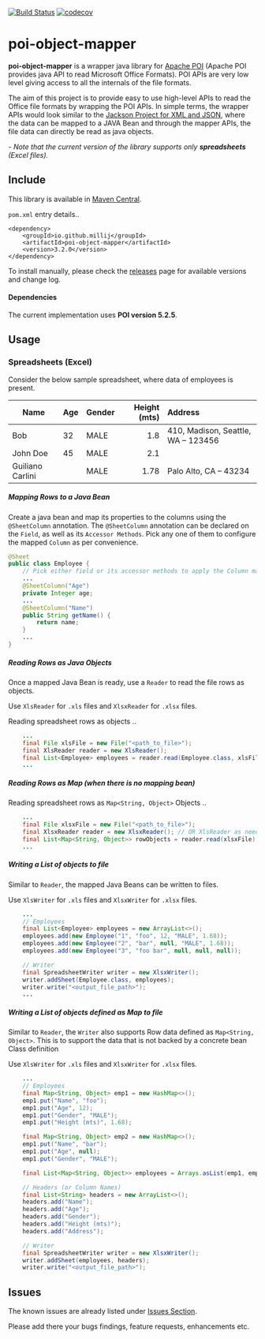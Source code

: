 
[![Build Status](https://travis-ci.org/millij/poi-object-mapper.svg?branch=master)](https://travis-ci.org/millij/poi-object-mapper)
[![codecov](https://codecov.io/gh/millij/poi-object-mapper/branch/master/graph/badge.svg)](https://codecov.io/gh/millij/poi-object-mapper)


# poi-object-mapper

**poi-object-mapper** is a wrapper java library for [Apache POI](https://poi.apache.org/) (Apache POI provides java API to read Microsoft Office Formats). POI APIs are very low level giving access to all the internals of the file formats.

The aim of this project is to provide easy to use high-level APIs to read the Office file formats by wrapping the POI APIs. In simple terms, the wrapper APIs would look similar to the [Jackson Project for XML and JSON](https://github.com/FasterXML/jackson), where the data can be mapped to a JAVA Bean and through the mapper APIs, the file data can directly be read as java objects.

*- Note that the current version of the library supports only  **spreadsheets**  (Excel files).*


## Include

This library is available in [Maven Central](https://mvnrepository.com/artifact/io.github.millij/poi-object-mapper). 

`pom.xml` entry details..

```
<dependency>
    <groupId>io.github.millij</groupId>
    <artifactId>poi-object-mapper</artifactId>
    <version>3.2.0</version>
</dependency>
```

To install manually, please check the [releases](https://github.com/millij/poi-object-mapper/releases) page for available versions and  change log.

#### Dependencies

The current implementation uses **POI version 5.2.5**.


## Usage

### Spreadsheets (Excel)

Consider the below sample spreadsheet, where data of employees is present.

| Name              | Age   | Gender | Height (mts) | Address                            |
| ----------------- |:----- | :----- | ------------:| :--------------------------------- |
| Bob               | 32    | MALE   | 1.8          | 410, Madison, Seattle, WA – 123456 |
| John Doe          | 45    | MALE   | 2.1          |                                    |
| Guiliano Carlini  |       | MALE   | 1.78         | Palo Alto, CA – 43234              |


##### Mapping Rows to a Java Bean

Create a java bean and map its properties to the columns using the `@SheetColumn` annotation. The `@SheetColumn` annotation can be declared on the `Field`, as well as its `Accessor Methods`. Pick any one of them to configure the mapped `Column` as per convenience.

```java
@Sheet
public class Employee {
    // Pick either field or its accessor methods to apply the Column mapping.
    ...
    @SheetColumn("Age")
    private Integer age;
    ...
    @SheetColumn("Name")
    public String getName() {
        return name;
    }
    ...
}
```

##### Reading Rows as Java Objects

Once a mapped Java Bean is ready, use a `Reader` to read the file rows as objects.

Use `XlsReader` for `.xls` files and `XlsxReader` for `.xlsx` files.

Reading spreadsheet rows as objects ..

```java
    ...
    final File xlsFile = new File("<path_to_file>");
    final XlsReader reader = new XlsReader();
    final List<Employee> employees = reader.read(Employee.class, xlsFile);
    ...
```

##### Reading Rows as Map (when there is no mapping bean)

Reading spreadsheet rows as `Map<String, Object>` Objects ..

```java
    ...
    final File xlsxFile = new File("<path_to_file>");
    final XlsxReader reader = new XlsxReader(); // OR XlsReader as needed
    final List<Map<String, Object>> rowObjects = reader.read(xlsxFile);
    ...
```


##### Writing a List of objects to file

Similar to `Reader`, the mapped Java Beans can be written to files.

Use `XlsWriter` for `.xls` files and `XlsxWriter` for `.xlsx` files.

```java
    ...
    // Employees
    final List<Employee> employees = new ArrayList<>();
    employees.add(new Employee("1", "foo", 12, "MALE", 1.68));
    employees.add(new Employee("2", "bar", null, "MALE", 1.68));
    employees.add(new Employee("3", "foo bar", null, null, null));

    // Writer
    final SpreadsheetWriter writer = new XlsxWriter();
    writer.addSheet(Employee.class, employees);
    writer.write("<output_file_path>");
    ...
```

##### Writing a List of objects defined as Map to file

Similar to `Reader`, the `Writer` also supports Row data defined as `Map<String, Object>`. 
This is to support the data that is not backed by a concrete bean Class definition

Use `XlsWriter` for `.xls` files and `XlsxWriter` for `.xlsx` files.

```java
    ...
    // Employees
    final Map<String, Object> emp1 = new HashMap<>();
    emp1.put("Name", "foo");
    emp1.put("Age", 12);
    emp1.put("Gender", "MALE");
    emp1.put("Height (mts)", 1.68);

    final Map<String, Object> emp2 = new HashMap<>();
    emp1.put("Name", "bar");
    emp1.put("Age", null);
    emp1.put("Gender", "MALE");

    final List<Map<String, Object>> employees = Arrays.asList(emp1, emp2);

    // Headers (or Column Names)
    final List<String> headers = new ArrayList<>();
    headers.add("Name");
    headers.add("Age");
    headers.add("Gender");
    headers.add("Height (mts)");
    headers.add("Address");

    // Writer
    final SpreadsheetWriter writer = new XlsxWriter();
    writer.addSheet(employees, headers);
    writer.write("<output_file_path>");

```



## Issues

The known issues are already listed under [Issues Section](https://github.com/millij/poi-object-mapper/issues).

Please add there your bugs findings, feature requests, enhancements etc.




